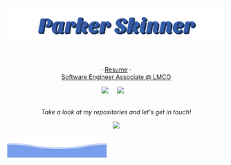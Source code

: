 <p align="center">
  <img src="https://raw.githubusercontent.com/Existawk/Existawk/main/parker-skinner.svg" />
</p>

<p align="center">
<!--   "<em>A good programmer is someone who always looks both ways before crossing a one-way street.</em>" - Doug Linder -->
<br><br>
  · <a href="https://docs.google.com/document/d/1RtmvWGtsGs2tlLqVSMFurS6ra2QIrgXX/edit?usp=sharing&ouid=108936627604419086700&rtpof=true&sd=true">Resume</a>
 · 
<br>
<a href="https://lockheedmartin.com/">Software Engineer Associate @ LMCO</a>
<br>
 <p align="center">
<!--    <a href="https://leetcode.com/Vitmont/"><img src="https://img.shields.io/badge/-LeetCode-FFA116?style=for-the-badge&logo=LeetCode&logoColor=black" /></a>&nbsp;&nbsp;&nbsp;&nbsp; -->
   <a href="https://www.linkedin.com/in/parker-skinner-87b373171/"><img src="https://img.shields.io/badge/LinkedIn-0077B5?style=for-the-badge&logo=linkedin&logoColor=white" /></a>&nbsp;&nbsp;&nbsp;&nbsp
   <a href="mailto:parkerskinner27s@gmail.com"><img src="https://img.shields.io/badge/Gmail-D14836?style=for-the-badge&logo=gmail&logoColor=white" /></a>&nbsp;&nbsp;&nbsp;&nbsp;
<br>
<br>


<p align="center">
 <i>Take a look at my repositories and let's get in touch!</i>
<p  align="center">
<img src="https://visitor-badge.laobi.icu/badge?page_id=existawk"/>       
</p>

</p>

![Seth Jaksik](https://raw.githubusercontent.com/Existawk/Existawk/main/bottom_header.svg)
<br>
</p>
